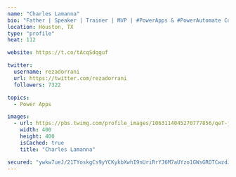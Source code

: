 ```yaml
---
name: "Charles Lamanna"
bio: "Father | Speaker | Trainer | MVP | #PowerApps & #PowerAutomate Community Super User | YouTuber Right-pointing triangle http://youtube.com/c/rezadorrani | Learn - Share - Clockwise rightwards and leftwards open circle arrows"
location: Houston, TX
type: "profile"
heat: 112

website: https://t.co/tAcqSdqguf

twitter:
  username: rezadorrani
  url: https://twitter.com/rezadorrani
  followers: 7322

topics:
  - Power Apps

images:
  - url: https://pbs.twimg.com/profile_images/1063114045270777856/qeT-jpWr_400x400.jpg
    width: 400
    height: 400
    isCached: true
    title: "Charles Lamanna"

secured: "ywkw7ueJ/21TYoskgCs9yYCKykbXwhI9nUriRrYJ6M7aUYzo1GWsGROTCwzdJdQbZ+HlgWtoX5OpqM0SvHLO/DaQ8E9IotFW5DrLWNpBt42Jspiwvc2aQlOPJUb6dPDnc73uHOkwztZ/9240YfWR2xEQuYNj9n7c7Epfdb+whwoM+EN2pyE/8RjFwuIvK4LwyTcQyiWbbKIcFzqtCrTdI/M+nMiqLCgZxqgaoqY5nu8POyVEvp5dvD7eAxvr7oq7K/269FdtDa1gU0GTihMLIZeyNOc9S+EFeXgKtg5wsH2df1Uo9wPv/Scbu6CUCix0Zyjmk4JrHjdgCJVYOmsBXIMmEX+zJSdUbGBkBVTvhPchP9O1L1Mb+FlPybplpOgO3CZqRWNrEKCbjqLTQOrL+tDuibBy1hnjwE4lRa2zN60=;CvXyhol+BXWl9H6Cc5CTfA=="
---
```



